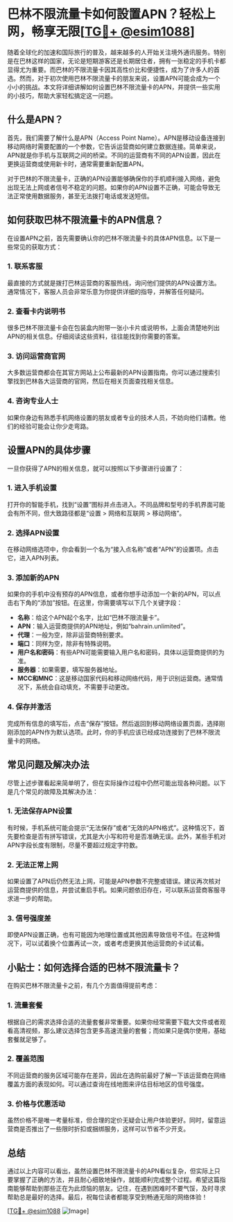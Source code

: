 # 巴林不限流量卡如何設置APN？轻松上网，畅享无限[[TG💪+ @esim1088](https://t.me/s/esim1088)]

随着全球化的加速和国际旅行的普及，越来越多的人开始关注境外通讯服务。特别是在巴林这样的国家，无论是短期游客还是长期居住者，拥有一张稳定的手机卡都显得尤为重要。而巴林的不限流量卡因其高性价比和便捷性，成为了许多人的首选。然而，对于初次使用巴林不限流量卡的朋友来说，设置APN可能会成为一个小小的挑战。本文将详细讲解如何设置巴林不限流量卡的APN，并提供一些实用的小技巧，帮助大家轻松搞定这一问题。

## 什么是APN？

首先，我们需要了解什么是APN（Access Point Name）。APN是移动设备连接到移动网络时需要配置的一个参数，它告诉运营商如何建立数据连接。简单来说，APN就是你手机与互联网之间的桥梁。不同的运营商有不同的APN设置，因此在更换运营商或使用新卡时，通常需要重新配置APN。

对于巴林的不限流量卡，正确的APN设置能够确保你的手机顺利接入网络，避免出现无法上网或者信号不稳定的问题。如果你的APN设置不正确，可能会导致无法正常使用数据服务，甚至无法拨打电话或发送短信。

## 如何获取巴林不限流量卡的APN信息？

在设置APN之前，首先需要确认你的巴林不限流量卡的具体APN信息。以下是一些常见的获取方式：

### 1. **联系客服**
最直接的方式就是拨打巴林运营商的客服热线，询问他们提供的APN设置方法。通常情况下，客服人员会非常乐意为你提供详细的指导，并解答任何疑问。

### 2. **查看卡内说明书**
很多巴林不限流量卡会在包装盒内附带一张小卡片或说明书，上面会清楚地列出APN的相关信息。仔细阅读这些资料，往往能找到你需要的答案。

### 3. **访问运营商官网**
大多数运营商都会在其官方网站上公布最新的APN设置指南。你可以通过搜索引擎找到巴林各大运营商的官网，然后在相关页面查找相关信息。

### 4. **咨询专业人士**
如果你身边有熟悉手机网络设置的朋友或者专业的技术人员，不妨向他们请教。他们的经验可能会让你少走弯路。

## 设置APN的具体步骤

一旦你获得了APN的相关信息，就可以按照以下步骤进行设置了：

### 1. **进入手机设置**
打开你的智能手机，找到“设置”图标并点击进入。不同品牌和型号的手机界面可能会有所不同，但大致路径都是“设置 > 网络和互联网 > 移动网络”。

### 2. **选择APN设置**
在移动网络选项中，你会看到一个名为“接入点名称”或者“APN”的设置项。点击它，进入APN列表。

### 3. **添加新的APN**
如果你的手机中没有预存的APN信息，或者你想手动添加一个新的APN，可以点击右下角的“添加”按钮。在这里，你需要填写以下几个关键字段：

- **名称**：给这个APN起个名字，比如“巴林不限流量卡”。
- **APN**：输入运营商提供的APN地址，例如“bahrain.unlimited”。
- **代理**：一般为空，除非运营商特别要求。
- **端口**：同样为空，除非有特殊说明。
- **用户名和密码**：有些APN可能需要输入用户名和密码，具体以运营商提供的为准。
- **服务器**：如果需要，填写服务器地址。
- **MCC和MNC**：这是移动国家代码和移动网络代码，用于识别运营商。通常情况下，系统会自动填充，不需要手动更改。

### 4. **保存并激活**
完成所有信息的填写后，点击“保存”按钮。然后返回到移动网络设置页面，选择刚刚添加的APN作为默认选项。此时，你的手机应该已经成功连接到了巴林不限流量卡的网络。

## 常见问题及解决办法

尽管上述步骤看起来简单明了，但在实际操作过程中仍然可能出现各种问题。以下是几个常见的故障及其解决办法：

### 1. **无法保存APN设置**
有时候，手机系统可能会提示“无法保存”或者“无效的APN格式”。这种情况下，首先要检查是否有拼写错误，尤其是大小写和符号是否准确无误。此外，某些手机对APN字段长度有限制，尽量不要超过规定字符数。

### 2. **无法正常上网**
如果设置了APN后仍然无法上网，可能是APN参数不完整或错误。建议再次核对运营商提供的信息，并尝试重启手机。如果问题依旧存在，可以联系运营商客服寻求进一步的帮助。

### 3. **信号强度差**
即使APN设置正确，也有可能因为地理位置或其他因素导致信号不佳。在这种情况下，可以试着换个位置再试一次，或者考虑更换其他运营商的卡试试看。

## 小贴士：如何选择合适的巴林不限流量卡？

在购买巴林不限流量卡之前，有几个方面值得提前考虑：

### 1. **流量套餐**
根据自己的需求选择合适的流量套餐非常重要。如果你经常需要下载大文件或者观看高清视频，那么建议选择包含更多高速流量的套餐；而如果只是偶尔使用，基础套餐就足够了。

### 2. **覆盖范围**
不同运营商的服务区域可能存在差异，因此在选购前最好了解一下该运营商在网络覆盖方面的表现如何。可以通过查询在线地图来评估目标地区的信号强度。

### 3. **价格与优惠活动**
虽然价格不是唯一考量标准，但合理的定价无疑会让用户体验更好。同时，留意运营商是否推出了一些限时折扣或捆绑服务，这样可以节省不少开支。

## 总结

通过以上内容可以看出，虽然设置巴林不限流量卡的APN看似复杂，但实际上只要掌握了正确的方法，并且耐心细致地操作，就能顺利完成整个过程。希望这篇指南能够帮助到那些正在为此烦恼的朋友。记住，在遇到困难时不要气馁，及时寻求帮助总是最好的选择。最后，祝每位读者都能享受到畅通无阻的网络体验！

[[TG💪+ @esim1088](https://t.me/s/esim1088) ![Image](https://i.postimg.cc/4NQfJmqS/Snipaste-2025-05-13-00-14-12.png)]